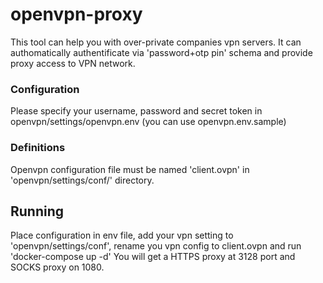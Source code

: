 # openvpn-proxy
This tool can help you with over-private companies vpn servers.
It can authomatically authentificate via 'password+otp pin' schema and provide proxy access to VPN network.

### Configuration
Please specify your username, password and secret token in openvpn/settings/openvpn.env (you can use openvpn.env.sample)

### Definitions 
Openvpn configuration file must be named 'client.ovpn' in 'openvpn/settings/conf/' directory.

## Running
Place configuration in env file, add your vpn setting to 'openvpn/settings/conf', rename you vpn config to client.ovpn and run 'docker-compose up -d'
You will get a HTTPS proxy at 3128 port and SOCKS proxy on 1080.
